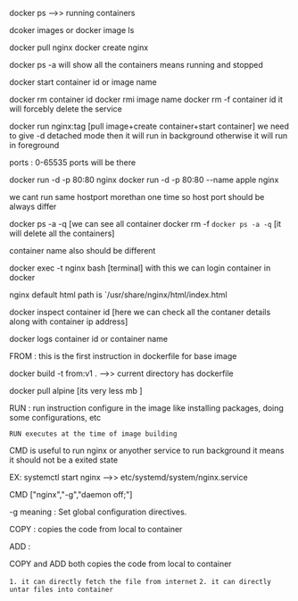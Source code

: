 docker ps -->> running containers

dcoker images or docker image ls

docker pull nginx
docker create nginx

docker ps -a will show all the containers means running and stopped

docker start container id or image name

docker rm container id
docker rmi image name
docker rm -f container id it will forcebly delete the service

docker run nginx:tag [pull image+create container+start container]
we need to give -d detached mode then it will run in background otherwise it will run in foreground

ports : 0-65535 ports will be there

docker run -d -p 80:80 nginx
docker run -d -p 80:80 --name apple nginx

we cant run same hostport morethan one time
so host port should be always differ

docker ps -a -q [we can see all container
docker rm -f `docker ps -a -q` [it will delete all the containers]

container name also should be different

docker exec -t nginx bash [terminal] with this we can login container in docker

nginx default html path is `/usr/share/nginx/html/index.html

docker inspect container id [here we can check all the contaner details along with container ip address]

docker logs container id or container name


FROM : this is the first instruction in dockerfile for base image

docker build -t from:v1 . -->> current directory has dockerfile

docker pull alpine [its very less mb ]

RUN : run instruction configure in the image like installing packages, doing some configurations, etc


`RUN executes at the time of image building`


CMD is useful to run nginx or anyother service to run background it means it should not be a exited state

EX: systemctl start nginx -->> etc/systemd/system/nginx.service

CMD ["nginx","-g","daemon off;"]

-g meaning : Set global configuration directives.

COPY : copies the code from local to container

ADD :

COPY and ADD both copies the code from local to container

`1. it can directly fetch the file from internet`
`2. it can directly untar files into container`

